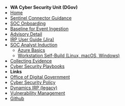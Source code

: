 
- **WA Cyber Security Unit (DGov)**
- [Home](/)
- [Sentinel Connector Guidance](/onboarding/sentinel-guidance.md)
- [SOC Onboarding](/onboarding.md)
- [Baseline for Event Ingestion](/onboarding/baseline-event-ingestion.md)
- [Advisory Detail](/advisories.md)
- [IRP User Guide (Jira)](/docs/incident-reporting.md)
- [SOC Analyst Induction](/docs/analyst-induction.md)
  - [Azure Basics](/docs/azure-basics.md)
  - [Workstation Self-Build (Linux, macOS, Windows)](/docs/workstations.md)
- [Collecting Evidence](/docs/collecting-evidence.md)
- [Cyber Security Playbooks](/docs/playbooks.md)
- **Links**
- [Office of Digital Government](https://www.wa.gov.au/organisation/department-of-the-premier-and-cabinet/office-of-digital-government)
- [Cyber Security Policy](https://www.wa.gov.au/government/publications/wa-government-cyber-security-policy)
- [Dynamics IRP (legacy)](https://www.wa.gov.au/service/security/information-security/western-australian-government-cyber-security-incident-reporting-portal)
- [Vulnerability Management](https://www.wa.gov.au/organisation/department-of-the-premier-and-cabinet/vulnerability-scanning-service-description)
- [Github](https://github.com/wagov)